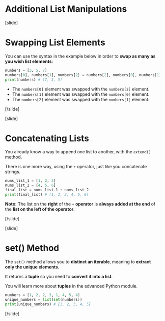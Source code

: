 # Additional List Manipulations

[slide]
# Swapping List Elements

You can use the syntax in the example below in order to **swap as many as you wish list elements**:

```python live
numbers = [3, 5, 7]
numbers[0], numbers[1], numbers[2] = numbers[2], numbers[0], numbers[1]
print(numbers) # [7, 3, 5]
```

 - The `numbers[0]` element was swapped with the `numbers[2]` element.
 - The `numbers[1]` element was swapped with the `numbers[0]` element.
 - The `numbers[2]` element was swapped with the `numbers[1]` element.

[/slide]

[slide]
# Concatenating Lists

You already know a way to append one list to another, with the `extend()` method.

There is one more way, using the `+` operator, just like you concatenate strings.

```python live
nums_list_1 = [1, 2, 3]
nums_list_2 = [4, 5, 6]
final_list = nums_list_1 + nums_list_2
print(final_list) # [1, 2, 3, 4, 5, 6]
```

**Note:** The list on the **right** of the `+` **operator** is **always added at the end** of the **list on the left of the operator**.

[/slide]

[slide]
# set() Method

The `set()` method allows you to **distinct an iterable**, meaning to **extract only the unique elements**.

It returns a **tuple** so you need to **convert it into a list**.

You will learn more about **tuples** in the advanced Python module.

```python live
numbers = [1, 2, 2, 3, 1, 4, 5, 4]
unique_numbers = list(set(numbers))
print(unique_numbers) # [1, 2, 3, 4, 5]
```

[/slide]